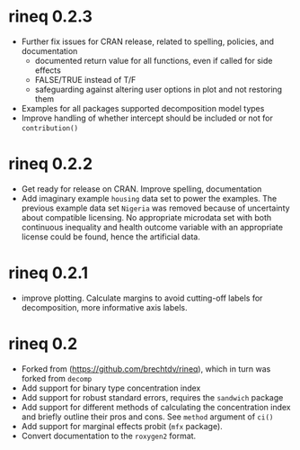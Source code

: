 # rineq 0.2.3
* Further fix issues for CRAN release, related to spelling, policies, and  documentation
    * documented return value for all functions, even if called for side effects
    * FALSE/TRUE instead of T/F
    * safeguarding against altering user options in plot and not restoring them
* Examples for all packages supported decomposition model types
* Improve handling of whether intercept should be included or not for `contribution()`


# rineq 0.2.2

* Get ready for release on CRAN. Improve spelling, documentation
* Add imaginary example `housing` data set to power the examples. The previous example data set `Nigeria` was removed because of uncertainty about compatible licensing. No appropriate microdata set with both continuous inequality and health outcome variable with an appropriate license could be found, hence the artificial data.


# rineq 0.2.1

* improve plotting. Calculate margins to avoid cutting-off labels for decomposition, more informative axis labels.

# rineq 0.2
* Forked from (https://github.com/brechtdv/rineq), which in turn was forked from `decomp`
* Add support for binary type concentration index
* Add support for robust standard errors, requires the `sandwich` package
* Add support for different methods of calculating the concentration index and briefly outline their pros and cons. See `method` argument of `ci()`
* Add support for marginal effects probit (`mfx` package).
* Convert documentation to the `roxygen2` format.
